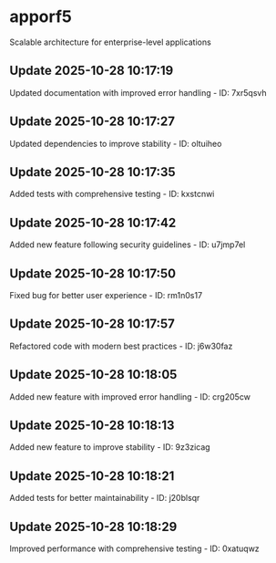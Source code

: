 # apporf5
Scalable architecture for enterprise-level applications

## Update 2025-10-28 10:17:19
Updated documentation with improved error handling - ID: 7xr5qsvh


## Update 2025-10-28 10:17:27
Updated dependencies to improve stability - ID: oltuiheo


## Update 2025-10-28 10:17:35
Added tests with comprehensive testing - ID: kxstcnwi


## Update 2025-10-28 10:17:42
Added new feature following security guidelines - ID: u7jmp7el


## Update 2025-10-28 10:17:50
Fixed bug for better user experience - ID: rm1n0s17


## Update 2025-10-28 10:17:57
Refactored code with modern best practices - ID: j6w30faz


## Update 2025-10-28 10:18:05
Added new feature with improved error handling - ID: crg205cw


## Update 2025-10-28 10:18:13
Added new feature to improve stability - ID: 9z3zicag


## Update 2025-10-28 10:18:21
Added tests for better maintainability - ID: j20blsqr


## Update 2025-10-28 10:18:29
Improved performance with comprehensive testing - ID: 0xatuqwz

